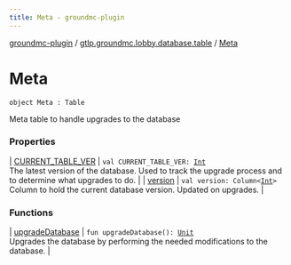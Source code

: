 ```yaml
---
title: Meta - groundmc-plugin
---
```


[groundmc-plugin](../../index.html) / [gtlp.groundmc.lobby.database.table](../index.html) / [Meta](.)

# Meta

`object Meta : Table`

Meta table to handle upgrades to the database

### Properties

| [CURRENT_TABLE_VER](-c-u-r-r-e-n-t_-t-a-b-l-e_-v-e-r.html) | `val CURRENT_TABLE_VER: `[`Int`](https://kotlinlang.org/api/latest/jvm/stdlib/kotlin/-int/index.html)<br>The latest version of the database. Used to track the upgrade process and to determine what upgrades to do. |
| [version](version.html) | `val version: Column<`[`Int`](https://kotlinlang.org/api/latest/jvm/stdlib/kotlin/-int/index.html)`>`<br>Column to hold the current database version. Updated on upgrades. |

### Functions

| [upgradeDatabase](upgrade-database.html) | `fun upgradeDatabase(): `[`Unit`](https://kotlinlang.org/api/latest/jvm/stdlib/kotlin/-unit/index.html)<br>Upgrades the database by performing the needed modifications to the database. |

